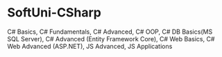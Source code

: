 # SoftUni-CSharp
C# Basics,
C#  Fundamentals, 
C# Advanced, 
C# OOP,
C# DB Basics(MS SQL Server), 
C# Advanced (Entity Framework Core),
C# Web Basics,
C# Web Advanced (ASP.NET),
JS Advanced,
JS Applications
